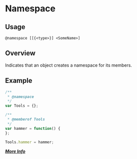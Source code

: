 # Namespace

## Usage
`@namespace [[{<type>}] <SomeName>]`
 
## Overview
Indicates that an object creates a namespace for its members.

## Example
```javascript
/** 
 * @namespace
 */
var Tools = {};

/** 
 * @memberof Tools 
 */
var hammer = function() {
};

Tools.hammer = hammer;
```

**[_More Info_](http://usejsdoc.org/tags-namespace.html)**
